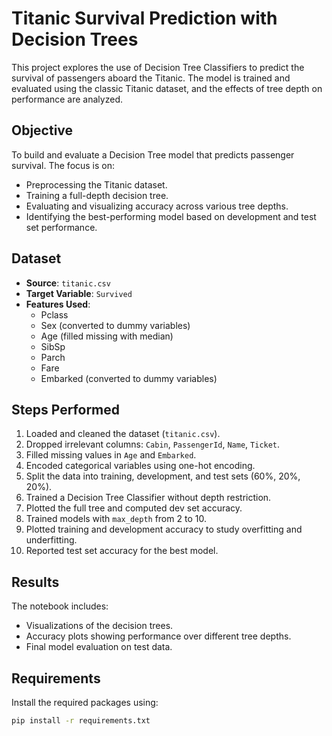# Titanic Survival Prediction with Decision Trees

This project explores the use of Decision Tree Classifiers to predict the survival of passengers aboard the Titanic. The model is trained and evaluated using the 
classic Titanic dataset, and the effects of tree depth on performance are analyzed.

## Objective

To build and evaluate a Decision Tree model that predicts passenger survival. The focus is on:
- Preprocessing the Titanic dataset.
- Training a full-depth decision tree.
- Evaluating and visualizing accuracy across various tree depths.
- Identifying the best-performing model based on development and test set performance.

## Dataset

- **Source**: `titanic.csv`
- **Target Variable**: `Survived`
- **Features Used**: 
  - Pclass
  - Sex (converted to dummy variables)
  - Age (filled missing with median)
  - SibSp
  - Parch
  - Fare
  - Embarked (converted to dummy variables)

## Steps Performed

1. Loaded and cleaned the dataset (`titanic.csv`).
2. Dropped irrelevant columns: `Cabin`, `PassengerId`, `Name`, `Ticket`.
3. Filled missing values in `Age` and `Embarked`.
4. Encoded categorical variables using one-hot encoding.
5. Split the data into training, development, and test sets (60%, 20%, 20%).
6. Trained a Decision Tree Classifier without depth restriction.
7. Plotted the full tree and computed dev set accuracy.
8. Trained models with `max_depth` from 2 to 10.
9. Plotted training and development accuracy to study overfitting and underfitting.
10. Reported test set accuracy for the best model.

## Results

The notebook includes:
- Visualizations of the decision trees.
- Accuracy plots showing performance over different tree depths.
- Final model evaluation on test data.

## Requirements

Install the required packages using:

```bash
pip install -r requirements.txt
